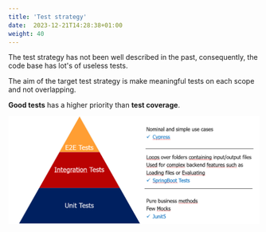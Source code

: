 ```yaml
---
title: 'Test strategy'
date:  2023-12-21T14:28:38+01:00
weight: 40
---
```


The test strategy has not been well described in the past, consequently, the code base has lot's of useless tests.

The aim of the target test strategy is make meaningful tests on each scope and not overlapping.

__Good tests__ has a higher priority than __test coverage__.

![img.png](img.png)
